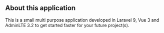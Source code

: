 
## About this application

This is a small multi purpose application developed in Laravel 9,  Vue 3 and AdminLTE 3.2 to get started faster for your future project(s).
